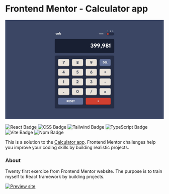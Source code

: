 # Frontend Mentor - Calculator app

![Calculator app challenge on Frontend Mentor](/design/desktop-design-theme-1.jpg)

![React Badge](https://img.shields.io/badge/React-61DAFB?style=flat-square&logo=react&logoColor=black) ![CSS Badge](https://img.shields.io/badge/CSS-1572B6?style=flat-square&logo=css3&logoColor=white) ![Tailwind Badge](https://img.shields.io/badge/Tailwind-06B6D4?style=flat-square&logo=tailwindcss&logoColor=white) ![TypeScript Badge](https://img.shields.io/badge/TypeScript-3178C6?style=flat-square&logo=typescript&logoColor=white) ![Vite Badge](https://img.shields.io/badge/Vite-646CFF?style=flat-square&logo=vite&logoColor=white) ![Npm Badge](https://img.shields.io/badge/npm-CB3837?style=flat-square&logo=npm&logoColor=white)

This is a solution to the [Calculator app](https://www.frontendmentor.io/solutions/calculator-app-with-react-and-tailwind-css-myzrAf2pRF). Frontend Mentor challenges help you improve your coding skills by building realistic projects.

### About

Twenty first exercice from Frontend Mentor website. The purpose is to train myself to React framework by building projects.

[![Preview site](https://img.shields.io/badge/Site%20web--e1e3f0?style=for-the-badge&logo=InternetExplorer&logoColor=white)](https://calculator.florianjourde.com/)
